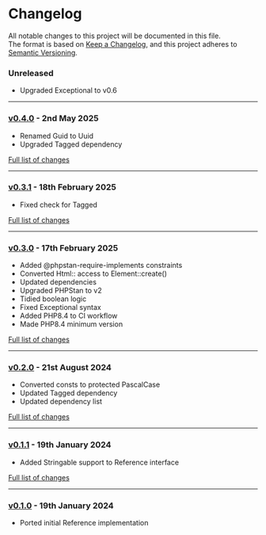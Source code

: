 # Changelog

All notable changes to this project will be documented in this file.<br>
The format is based on [Keep a Changelog](https://keepachangelog.com/en/1.0.0/),
and this project adheres to [Semantic Versioning](https://semver.org/spec/v2.0.0.html).

### Unreleased
- Upgraded Exceptional to v0.6

---

### [v0.4.0](https://github.com/decodelabs/referential/commits/v0.4.0) - 2nd May 2025

- Renamed Guid to Uuid
- Upgraded Tagged dependency

[Full list of changes](https://github.com/decodelabs/referential/compare/v0.3.1...v0.4.0)

---

### [v0.3.1](https://github.com/decodelabs/referential/commits/v0.3.1) - 18th February 2025

- Fixed check for Tagged

[Full list of changes](https://github.com/decodelabs/referential/compare/v0.3.0...v0.3.1)

---

### [v0.3.0](https://github.com/decodelabs/referential/commits/v0.3.0) - 17th February 2025

- Added @phpstan-require-implements constraints
- Converted Html:: access to Element::create()
- Updated dependencies
- Upgraded PHPStan to v2
- Tidied boolean logic
- Fixed Exceptional syntax
- Added PHP8.4 to CI workflow
- Made PHP8.4 minimum version

[Full list of changes](https://github.com/decodelabs/referential/compare/v0.2.0...v0.3.0)

---

### [v0.2.0](https://github.com/decodelabs/referential/commits/v0.2.0) - 21st August 2024

- Converted consts to protected PascalCase
- Updated Tagged dependency
- Updated dependency list

[Full list of changes](https://github.com/decodelabs/referential/compare/v0.1.1...v0.2.0)

---

### [v0.1.1](https://github.com/decodelabs/referential/commits/v0.1.1) - 19th January 2024

- Added Stringable support to Reference interface

[Full list of changes](https://github.com/decodelabs/referential/compare/v0.1.0...v0.1.1)

---

### [v0.1.0](https://github.com/decodelabs/referential/commits/v0.1.0) - 19th January 2024

- Ported initial Reference implementation
